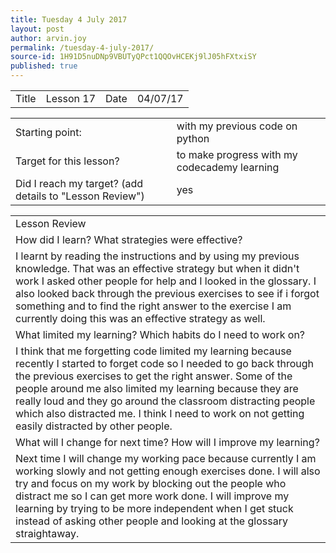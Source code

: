 ```yaml
---
title: Tuesday 4 July 2017
layout: post
author: arvin.joy
permalink: /tuesday-4-july-2017/
source-id: 1H91D5nuDNp9VBUTyQPct1QQOvHCEKj9lJ05hFXtxiSY
published: true
---
```

<table>
  <tr>
    <td>Title</td>
    <td>Lesson 17</td>
    <td>Date</td>
    <td>04/07/17</td>
  </tr>
</table>


<table>
  <tr>
    <td>Starting point:</td>
    <td>with my previous code on python </td>
  </tr>
  <tr>
    <td>Target for this lesson?</td>
    <td>to make progress with my codecademy learning</td>
  </tr>
  <tr>
    <td>Did I reach my target? 
(add details to "Lesson Review")</td>
    <td> yes</td>
  </tr>
</table>


<table>
  <tr>
    <td>Lesson Review</td>
  </tr>
  <tr>
    <td>How did I learn? What strategies were effective? </td>
  </tr>
  <tr>
    <td>I learnt by reading the instructions and by using my previous knowledge. That was an effective strategy but when it didn't work I asked other people for help and I looked in the glossary. I also looked back through the previous exercises to see if i forgot something and to find the right answer to the exercise I am currently doing this was an effective strategy as well.</td>
  </tr>
  <tr>
    <td>What limited my learning? Which habits do I need to work on? </td>
  </tr>
  <tr>
    <td>I think that me forgetting code limited my learning because recently I started to forget code so I needed to go back through the previous exercises to get the right answer. Some of the people around me also limited my learning because they are really loud and they go around the classroom distracting people which also distracted me. I think I need to work on not getting easily distracted by other people.</td>
  </tr>
  <tr>
    <td>What will I change for next time? How will I improve my learning?</td>
  </tr>
  <tr>
    <td>Next time I will change my working pace because currently I am working slowly and not getting enough exercises done. I will also try and focus on my work by blocking out the people who distract me so I can get more work done. I will improve my learning by trying to be more independent when I get stuck instead of asking other people and looking at the glossary straightaway. </td>
  </tr>
</table>


